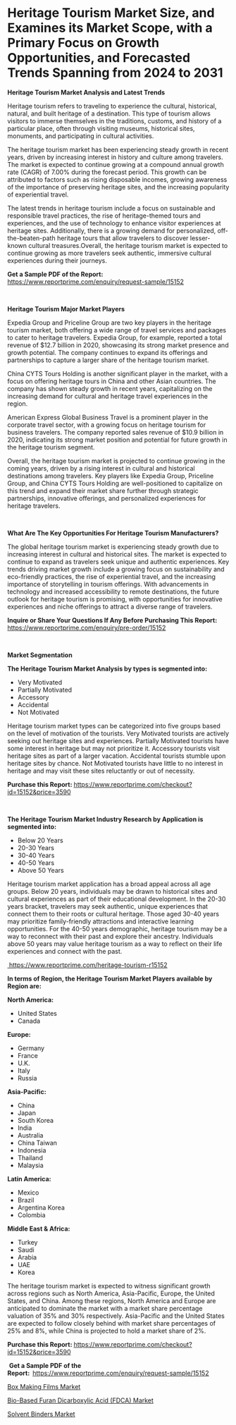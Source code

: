 <p><h1>Heritage Tourism Market Size, and Examines its Market Scope, with a Primary Focus on Growth Opportunities, and Forecasted Trends Spanning from 2024 to 2031</h1></p><p><strong>Heritage Tourism Market Analysis and Latest Trends</strong></p>
<p><p>Heritage tourism refers to traveling to experience the cultural, historical, natural, and built heritage of a destination. This type of tourism allows visitors to immerse themselves in the traditions, customs, and history of a particular place, often through visiting museums, historical sites, monuments, and participating in cultural activities.</p><p>The heritage tourism market has been experiencing steady growth in recent years, driven by increasing interest in history and culture among travelers. The market is expected to continue growing at a compound annual growth rate (CAGR) of 7.00% during the forecast period. This growth can be attributed to factors such as rising disposable incomes, growing awareness of the importance of preserving heritage sites, and the increasing popularity of experiential travel.</p><p>The latest trends in heritage tourism include a focus on sustainable and responsible travel practices, the rise of heritage-themed tours and experiences, and the use of technology to enhance visitor experiences at heritage sites. Additionally, there is a growing demand for personalized, off-the-beaten-path heritage tours that allow travelers to discover lesser-known cultural treasures.Overall, the heritage tourism market is expected to continue growing as more travelers seek authentic, immersive cultural experiences during their journeys.</p></p>
<p><strong>Get a Sample PDF of the Report:&nbsp;</strong> <a href="https://www.reportprime.com/enquiry/request-sample/15152">https://www.reportprime.com/enquiry/request-sample/15152</a></p>
<p>&nbsp;</p>
<p><strong>Heritage Tourism Major Market Players</strong></p>
<p><p>Expedia Group and Priceline Group are two key players in the heritage tourism market, both offering a wide range of travel services and packages to cater to heritage travelers. Expedia Group, for example, reported a total revenue of $12.7 billion in 2020, showcasing its strong market presence and growth potential. The company continues to expand its offerings and partnerships to capture a larger share of the heritage tourism market.</p><p>China CYTS Tours Holding is another significant player in the market, with a focus on offering heritage tours in China and other Asian countries. The company has shown steady growth in recent years, capitalizing on the increasing demand for cultural and heritage travel experiences in the region.</p><p>American Express Global Business Travel is a prominent player in the corporate travel sector, with a growing focus on heritage tourism for business travelers. The company reported sales revenue of $10.9 billion in 2020, indicating its strong market position and potential for future growth in the heritage tourism segment.</p><p>Overall, the heritage tourism market is projected to continue growing in the coming years, driven by a rising interest in cultural and historical destinations among travelers. Key players like Expedia Group, Priceline Group, and China CYTS Tours Holding are well-positioned to capitalize on this trend and expand their market share further through strategic partnerships, innovative offerings, and personalized experiences for heritage travelers.</p></p>
<p>&nbsp;</p>
<p><strong>What Are The Key Opportunities For Heritage Tourism Manufacturers?</strong></p>
<p><p>The global heritage tourism market is experiencing steady growth due to increasing interest in cultural and historical sites. The market is expected to continue to expand as travelers seek unique and authentic experiences. Key trends driving market growth include a growing focus on sustainability and eco-friendly practices, the rise of experiential travel, and the increasing importance of storytelling in tourism offerings. With advancements in technology and increased accessibility to remote destinations, the future outlook for heritage tourism is promising, with opportunities for innovative experiences and niche offerings to attract a diverse range of travelers.</p></p>
<p><strong>Inquire or Share Your Questions If Any Before Purchasing This Report:</strong> <a href="https://www.reportprime.com/enquiry/pre-order/15152">https://www.reportprime.com/enquiry/pre-order/15152</a></p>
<p>&nbsp;</p>
<p><strong>Market Segmentation</strong></p>
<p><strong>The Heritage Tourism Market Analysis by types is segmented into:</strong></p>
<p><ul><li>Very Motivated</li><li>Partially Motivated</li><li>Accessory</li><li>Accidental</li><li>Not Motivated</li></ul></p>
<p><p>Heritage tourism market types can be categorized into five groups based on the level of motivation of the tourists. Very Motivated tourists are actively seeking out heritage sites and experiences. Partially Motivated tourists have some interest in heritage but may not prioritize it. Accessory tourists visit heritage sites as part of a larger vacation. Accidental tourists stumble upon heritage sites by chance. Not Motivated tourists have little to no interest in heritage and may visit these sites reluctantly or out of necessity.</p></p>
<p><strong>Purchase this Report:&nbsp;</strong><a href="https://www.reportprime.com/checkout?id=15152&price=3590">https://www.reportprime.com/checkout?id=15152&price=3590</a></p>
<p>&nbsp;</p>
<p><strong>The Heritage Tourism Market Industry Research by Application is segmented into:</strong></p>
<p><ul><li>Below 20 Years</li><li>20-30 Years</li><li>30-40 Years</li><li>40-50 Years</li><li>Above 50 Years</li></ul></p>
<p><p>Heritage tourism market application has a broad appeal across all age groups. Below 20 years, individuals may be drawn to historical sites and cultural experiences as part of their educational development. In the 20-30 years bracket, travelers may seek authentic, unique experiences that connect them to their roots or cultural heritage. Those aged 30-40 years may prioritize family-friendly attractions and interactive learning opportunities. For the 40-50 years demographic, heritage tourism may be a way to reconnect with their past and explore their ancestry. Individuals above 50 years may value heritage tourism as a way to reflect on their life experiences and connect with the past.</p></p>
<p><a href="https://www.reportprime.com/heritage-tourism-r15152">&nbsp;https://www.reportprime.com/heritage-tourism-r15152</a></p>
<p><strong>In terms of Region, the Heritage Tourism Market Players available by Region are:</strong></p>
<p>
    <p> <strong> North America: </strong>
        <ul>
            <li>United States</li>
            <li>Canada</li>
        </ul>
        </p> 
    <p> <strong> Europe: </strong>
        <ul>
            <li>Germany</li>
            <li>France</li>
            <li>U.K.</li>
            <li>Italy</li>
            <li>Russia</li>
        </ul>
        </p> 
    <p> <strong> Asia-Pacific: </strong>
        <ul>
            <li>China</li>
            <li>Japan</li>
            <li>South Korea</li>
            <li>India</li>
            <li>Australia</li>
            <li>China Taiwan</li>
            <li>Indonesia</li>
            <li>Thailand</li>
            <li>Malaysia</li>
        </ul>
        </p> 
    <p> <strong> Latin America: </strong>
        <ul>
            <li>Mexico</li>
            <li>Brazil</li>
            <li>Argentina Korea</li>
            <li>Colombia</li>
        </ul>
        </p> 
    <p> <strong> Middle East & Africa: </strong>
        <ul>
            <li>Turkey</li>
            <li>Saudi</li>
            <li>Arabia</li>
            <li>UAE</li>
            <li>Korea</li>
        </ul>
    </p>
    </p>
<p><p>The heritage tourism market is expected to witness significant growth across regions such as North America, Asia-Pacific, Europe, the United States, and China. Among these regions, North America and Europe are anticipated to dominate the market with a market share percentage valuation of 35% and 30% respectively. Asia-Pacific and the United States are expected to follow closely behind with market share percentages of 25% and 8%, while China is projected to hold a market share of 2%.</p></p>
<p><strong>Purchase this Report: </strong><a href="https://www.reportprime.com/checkout?id=15152&price=3590">https://www.reportprime.com/checkout?id=15152&price=3590</a></p>
<p>&nbsp;<strong>Get a Sample PDF of the Report:&nbsp;&nbsp;</strong><a href="https://www.reportprime.com/enquiry/request-sample/15152">https://www.reportprime.com/enquiry/request-sample/15152</a></p>
<p><strong></strong></p>
<p><p><a href="https://www.linkedin.com/pulse/box-making-films-market-size-evaluating-its-trends-growth-v9ure?trackingId=4u35kZf6Qs75qXv84ohNBg%3D%3D">Box Making Films Market</a></p><p><a href="https://www.linkedin.com/pulse/bio-based-furan-dicarboxylic-acid-fdca-market-offer-valuable-0wuce?trackingId=aqZPdDiYbff1wL37ONFTcg%3D%3D">Bio-Based Furan Dicarboxylic Acid (FDCA) Market</a></p><p><a href="https://www.linkedin.com/pulse/solvent-binders-market-dynamics-2024-2031-also-its-trends-xrfxe?trackingId=DYbHq5UbqWMyEXxaum608Q%3D%3D">Solvent Binders Market</a></p></p>